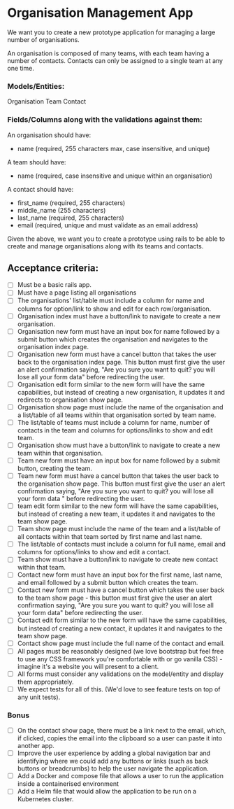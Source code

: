 # Organisation Management App

We want you to create a new prototype application for managing a large number of organisations.

An organisation is composed of many teams, with each team having a number of contacts. Contacts can only be assigned to
a single team at any one time.

### Models/Entities:

Organisation Team Contact

### Fields/Columns along with the validations against them:

An organisation should have:

- name (required, 255 characters max, case insensitive, and unique)

A team should have:

- name (required, case insensitive and unique within an organisation)

A contact should have:

- first_name (required, 255 characters)
- middle_name (255 characters)
- last_name (required, 255 characters)
- email (required, unique and must validate as an email address)

Given the above, we want you to create a prototype using rails to be able to create and manage organisations along with
its teams and contacts.

## Acceptance criteria:

- [ ] Must be a basic rails app.
- [ ] Must have a page listing all organisations
- [ ] The organisations' list/table must include a column for name and columns for option/link to show and edit for each
  row/organisation.
- [ ] Organisation index must have a button/link to navigate to create a new organisation.
- [ ] Organisation new form must have an input box for name followed by a submit button which creates the organisation
  and navigates to the organisation index page.
- [ ] Organisation new form must have a cancel button that takes the user back to the organisation index page. This
  button must first give the user an alert confirmation saying, "Are you sure you want to quit? you will lose all your
  form data" before redirecting the user.
- [ ] Organisation edit form similar to the new form will have the same capabilities, but instead of creating a new
  organisation, it updates it and redirects to organisation show page.
- [ ] Organisation show page must include the name of the organisation and a list/table of all teams within that
  organisation sorted by team name.
- [ ] The list/table of teams must include a column for name, number of contacts in the team and columns for
  options/links to show and edit team.
- [ ] Organisation show must have a button/link to navigate to create a new team within that organisation.
- [ ] Team new form must have an input box for name followed by a submit button, creating the team.
- [ ] Team new form must have a cancel button that takes the user back to the organisation show page. This button must
  first give the user an alert confirmation saying, "Are you sure you want to quit? you will lose all your form data "
  before redirecting the user.
- [ ] team edit form similar to the new form will have the same capabilities, but instead of creating a new team, it
  updates it and navigates to the team show page.
- [ ] Team show page must include the name of the team and a list/table of all contacts within that team sorted by first
  name and last name.
- [ ] The list/table of contacts must include a column for full name, email and columns for options/links to show and
  edit a contact.
- [ ] Team show must have a button/link to navigate to create new contact within that team.
- [ ] Contact new form must have an input box for the first name, last name, and email followed by a submit button which
  creates the team.
- [ ] Contact new form must have a cancel button which takes the user back to the team show page - this button must
  first give the user an alert confirmation saying, "Are you sure you want to quit? you will lose all your form data"
  before redirecting the user.
- [ ] Contact edit form similar to the new form will have the same capabilities, but instead of creating a new contact, it
  updates it and navigates to the team show page.
- [ ] Contact show page must include the full name of the contact and email.
- [ ] All pages must be reasonably designed (we love bootstrap but feel free to use any CSS framework you're comfortable
  with or go vanilla CSS) - imagine it's a website you will present to a client.
- [ ] All forms must consider any validations on the model/entity and display them appropriately.
- [ ] We expect tests for all of this. (We'd love to see feature tests on top of any unit tests).

### Bonus

- [ ] On the contact show page, there must be a link next to the email, which, if clicked, copies the email into the clipboard so a user can paste it into another app.
- [ ] Improve the user experience by adding a global navigation bar and identifying where we could add any buttons or
  links (such as back buttons or breadcrumbs) to help the user navigate the application.
- [ ] Add a Docker and compose file that allows a user to run the application inside a containerised environment
- [ ] Add a Helm file that would allow the application to be run on a Kubernetes cluster.
